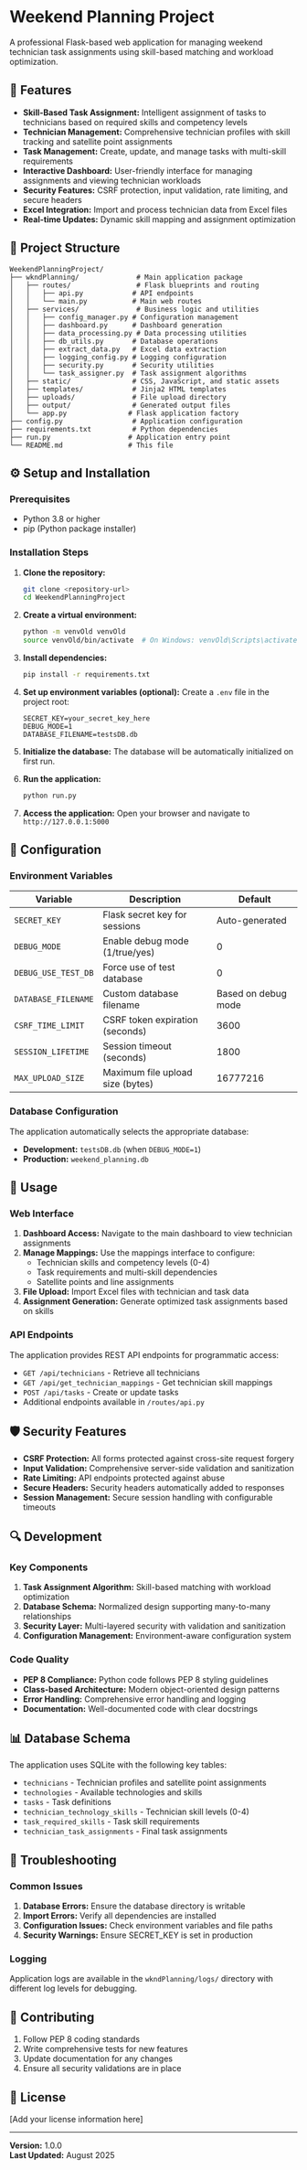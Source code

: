 # Weekend Planning Project

A professional Flask-based web application for managing weekend technician task assignments using skill-based matching and workload optimization.

## 🚀 Features

- **Skill-Based Task Assignment:** Intelligent assignment of tasks to technicians based on required skills and competency levels
- **Technician Management:** Comprehensive technician profiles with skill tracking and satellite point assignments
- **Task Management:** Create, update, and manage tasks with multi-skill requirements
- **Interactive Dashboard:** User-friendly interface for managing assignments and viewing technician workloads
- **Security Features:** CSRF protection, input validation, rate limiting, and secure headers
- **Excel Integration:** Import and process technician data from Excel files
- **Real-time Updates:** Dynamic skill mapping and assignment optimization

## 📁 Project Structure

```
WeekendPlanningProject/
├── wkndPlanning/              # Main application package
│   ├── routes/                # Flask blueprints and routing
│   │   ├── api.py            # API endpoints
│   │   └── main.py           # Main web routes
│   ├── services/              # Business logic and utilities
│   │   ├── config_manager.py # Configuration management
│   │   ├── dashboard.py      # Dashboard generation
│   │   ├── data_processing.py # Data processing utilities
│   │   ├── db_utils.py       # Database operations
│   │   ├── extract_data.py   # Excel data extraction
│   │   ├── logging_config.py # Logging configuration
│   │   ├── security.py       # Security utilities
│   │   └── task_assigner.py  # Task assignment algorithms
│   ├── static/               # CSS, JavaScript, and static assets
│   ├── templates/            # Jinja2 HTML templates
│   ├── uploads/              # File upload directory
│   ├── output/               # Generated output files
│   └── app.py               # Flask application factory
├── config.py                 # Application configuration
├── requirements.txt          # Python dependencies
├── run.py                   # Application entry point
└── README.md                # This file
```

## ⚙️ Setup and Installation

### Prerequisites

- Python 3.8 or higher
- pip (Python package installer)

### Installation Steps

1. **Clone the repository:**
   ```bash
   git clone <repository-url>
   cd WeekendPlanningProject
   ```

2. **Create a virtual environment:**
   ```bash
   python -m venvOld venvOld
   source venvOld/bin/activate  # On Windows: venvOld\Scripts\activate
   ```

3. **Install dependencies:**
   ```bash
   pip install -r requirements.txt
   ```

4. **Set up environment variables (optional):**
   Create a `.env` file in the project root:
   ```env
   SECRET_KEY=your_secret_key_here
   DEBUG_MODE=1
   DATABASE_FILENAME=testsDB.db
   ```

5. **Initialize the database:**
   The database will be automatically initialized on first run.

6. **Run the application:**
   ```bash
   python run.py
   ```

7. **Access the application:**
   Open your browser and navigate to `http://127.0.0.1:5000`

## 🔧 Configuration

### Environment Variables

| Variable | Description | Default |
|----------|-------------|---------|
| `SECRET_KEY` | Flask secret key for sessions | Auto-generated |
| `DEBUG_MODE` | Enable debug mode (1/true/yes) | 0 |
| `DEBUG_USE_TEST_DB` | Force use of test database | 0 |
| `DATABASE_FILENAME` | Custom database filename | Based on debug mode |
| `CSRF_TIME_LIMIT` | CSRF token expiration (seconds) | 3600 |
| `SESSION_LIFETIME` | Session timeout (seconds) | 1800 |
| `MAX_UPLOAD_SIZE` | Maximum file upload size (bytes) | 16777216 |

### Database Configuration

The application automatically selects the appropriate database:
- **Development:** `testsDB.db` (when `DEBUG_MODE=1`)
- **Production:** `weekend_planning.db`

## 🎯 Usage

### Web Interface

1. **Dashboard Access:** Navigate to the main dashboard to view technician assignments
2. **Manage Mappings:** Use the mappings interface to configure:
   - Technician skills and competency levels (0-4)
   - Task requirements and multi-skill dependencies
   - Satellite points and line assignments
3. **File Upload:** Import Excel files with technician and task data
4. **Assignment Generation:** Generate optimized task assignments based on skills

### API Endpoints

The application provides REST API endpoints for programmatic access:

- `GET /api/technicians` - Retrieve all technicians
- `GET /api/get_technician_mappings` - Get technician skill mappings
- `POST /api/tasks` - Create or update tasks
- Additional endpoints available in `/routes/api.py`

## 🛡️ Security Features

- **CSRF Protection:** All forms protected against cross-site request forgery
- **Input Validation:** Comprehensive server-side validation and sanitization
- **Rate Limiting:** API endpoints protected against abuse
- **Secure Headers:** Security headers automatically added to responses
- **Session Management:** Secure session handling with configurable timeouts

## 🔍 Development

### Key Components

1. **Task Assignment Algorithm:** Skill-based matching with workload optimization
2. **Database Schema:** Normalized design supporting many-to-many relationships
3. **Security Layer:** Multi-layered security with validation and sanitization
4. **Configuration Management:** Environment-aware configuration system

### Code Quality

- **PEP 8 Compliance:** Python code follows PEP 8 styling guidelines
- **Class-based Architecture:** Modern object-oriented design patterns
- **Error Handling:** Comprehensive error handling and logging
- **Documentation:** Well-documented code with clear docstrings

## 📊 Database Schema

The application uses SQLite with the following key tables:

- `technicians` - Technician profiles and satellite point assignments
- `technologies` - Available technologies and skills
- `tasks` - Task definitions
- `technician_technology_skills` - Technician skill levels (0-4)
- `task_required_skills` - Task skill requirements
- `technician_task_assignments` - Final task assignments

## 🚨 Troubleshooting

### Common Issues

1. **Database Errors:** Ensure the database directory is writable
2. **Import Errors:** Verify all dependencies are installed
3. **Configuration Issues:** Check environment variables and file paths
4. **Security Warnings:** Ensure SECRET_KEY is set in production

### Logging

Application logs are available in the `wkndPlanning/logs/` directory with different log levels for debugging.

## 🤝 Contributing

1. Follow PEP 8 coding standards
2. Write comprehensive tests for new features
3. Update documentation for any changes
4. Ensure all security validations are in place

## 📝 License

[Add your license information here]

---

**Version:** 1.0.0  
**Last Updated:** August 2025
